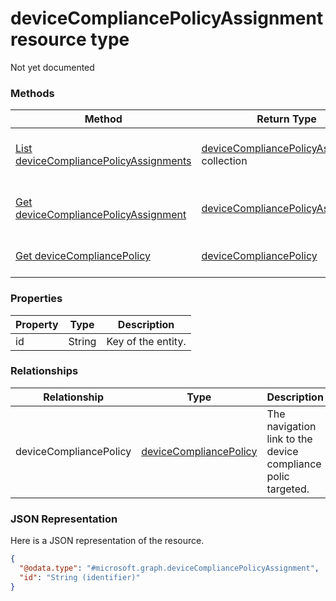 ﻿# deviceCompliancePolicyAssignment resource type

Not yet documented
### Methods
|Method|Return Type|Description|
|---|---|---|
|[List deviceCompliancePolicyAssignments](../api/deviceCompliancePolicyAssignment_list.md)|[deviceCompliancePolicyAssignment](../resources/deviceCompliancePolicyAssignment.md) collection|List properties and relationships of the [deviceCompliancePolicyAssignment](../resources/deviceCompliancePolicyAssignment.md) objects.|
|[Get deviceCompliancePolicyAssignment](../api/deviceCompliancePolicyAssignment_get.md)|[deviceCompliancePolicyAssignment](../resources/deviceCompliancePolicyAssignment.md)|Read properties and relationships of the [deviceCompliancePolicyAssignment](../resources/deviceCompliancePolicyAssignment.md) object.|
|[Get deviceCompliancePolicy](../api/deviceCompliancePolicyAssignment_get_deviceCompliancePolicy.md)|[deviceCompliancePolicy](../resources/deviceCompliancePolicy.md)|Get the [deviceCompliancePolicy](../resources/deviceCompliancePolicy.md) from the deviceCompliancePolicy navigation property.|

### Properties
|Property|Type|Description|
|---|---|---|
|id|String|Key of the entity.|

### Relationships
|Relationship|Type|Description|
|---|---|---|
|deviceCompliancePolicy|[deviceCompliancePolicy](../resources/deviceCompliancePolicy.md)|The navigation link to the  device compliance polic targeted.|

### JSON Representation
Here is a JSON representation of the resource.
<!-- {
  "blockType": "resource",
  "keyProperty": "id",
  "@odata.type": "microsoft.graph.deviceCompliancePolicyAssignment"
}
-->
```json
{
  "@odata.type": "#microsoft.graph.deviceCompliancePolicyAssignment",
  "id": "String (identifier)"
}
```


